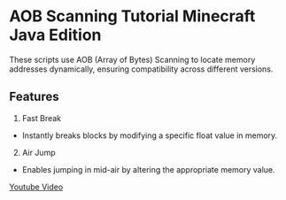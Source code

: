 # AOB Scanning Tutorial Minecraft Java Edition
These scripts use AOB (Array of Bytes) Scanning to locate memory addresses dynamically, ensuring compatibility across different versions.

## Features
1. Fast Break
- Instantly breaks blocks by modifying a specific float value in memory.

2. Air Jump
- Enables jumping in mid-air by altering the appropriate memory value.


[Youtube Video](https://youtu.be/ylsNXpjo-Qg)
